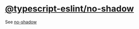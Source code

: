 [@typescript-eslint/no-shadow](https://typescript-eslint.io/rules/no-shadow)
============================================================================
See [no-shadow](../eslint/no-shadow.md)
